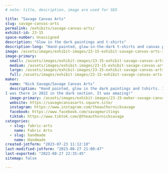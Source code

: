 ```yaml
---
# note: title, description, image are used for SEO

title: "Savage Canvas Arts"
slug: savage-canvas-arts
permalink: /exhibits/savage-canvas-arts/
exhibit-id: 23-15
space-number: Unassigned
description: "Glow in the dark paintings and t-shirts"
description-long: "Hand-painted, glow-in-the-dark t-shirts and canvas paintings. All painted by Nick Savage. T-shirts are machine washable with colors and machine dry-able. Most images will have a black image that hides behind a color image. The black image will glow under black light and in the dark. Some products will have one color image that glows."
image: /assets/images/exhibit-images/23-15-exhibit-savage-canvas-arts-324856890-1079308796253610-942721701091998816-n-large.jpg
image-primary: 
  small: /assets/images/exhibit-images/23-15-exhibit-savage-canvas-arts-324856890-1079308796253610-942721701091998816-n-small.jpg
  medium: /assets/images/exhibit-images/23-15-exhibit-savage-canvas-arts-324856890-1079308796253610-942721701091998816-n-medium.jpg
  large: /assets/images/exhibit-images/23-15-exhibit-savage-canvas-arts-324856890-1079308796253610-942721701091998816-n-large.jpg
  full: /assets/images/exhibit-images/23-15-exhibit-savage-canvas-arts-324856890-1079308796253610-942721701091998816-n-full.jpg
maker: 
  name: "Nick Savage/Savage Canvas Arts"
  description: "Hand painted, glow in the dark paintings and tshirts. I do a duel image design where a black image on black paint glows behind a color image over the black. I also do standard, 1 image glow.
I was there in 2022 in the dark section. It was amazing!"
  image-primary: /assets/images/exhibit-images/23-15-maker-savage-canvas-arts-savage-canvas-arts-logo-medium.png
  website: https://savagecanvasarts.square.site/
  instagram: https://www.instagram.com/theauthornicksavage
  facebook: https://www.facebook.com/savagewritings
  tiktok: https://www.tiktok.com/@theauthornicksavage
categories: 
  - slug: fabric-arts
    name: Fabric Arts
  - slug: handmade
    name: Handmade
created-jotform: "2023-07-23 11:12:10"
last-modified-jotform: "2023-08-27 21:00:47"
last-exported: "2023-08-27 22:35:45"
sitemap: false

---
```

